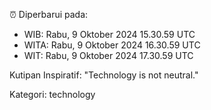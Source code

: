 ⏰ Diperbarui pada:
- WIB: Rabu, 9 Oktober 2024 15.30.59 UTC
- WITA: Rabu, 9 Oktober 2024 16.30.59 UTC
- WIT: Rabu, 9 Oktober 2024 17.30.59 UTC

Kutipan Inspiratif:
"Technology is not neutral."


Kategori: technology

